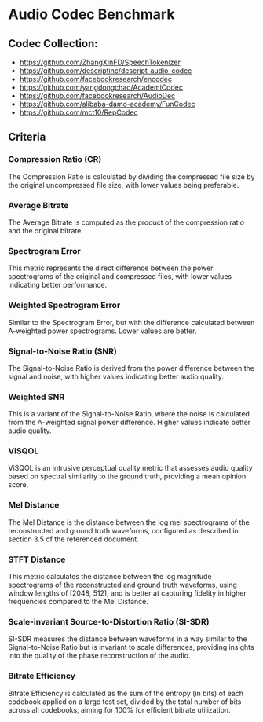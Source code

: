 # Audio Codec Benchmark

## Codec Collection:
- https://github.com/ZhangXInFD/SpeechTokenizer
- https://github.com/descriptinc/descript-audio-codec
- https://github.com/facebookresearch/encodec
- https://github.com/yangdongchao/AcademiCodec
- https://github.com/facebookresearch/AudioDec
- https://github.com/alibaba-damo-academy/FunCodec
- https://github.com/mct10/RepCodec

## Criteria

### Compression Ratio (CR)
The Compression Ratio is calculated by dividing the compressed file size by the original uncompressed file size, with lower values being preferable.

### Average Bitrate
The Average Bitrate is computed as the product of the compression ratio and the original bitrate.

### Spectrogram Error
This metric represents the direct difference between the power spectrograms of the original and compressed files, with lower values indicating better performance.

### Weighted Spectrogram Error
Similar to the Spectrogram Error, but with the difference calculated between A-weighted power spectrograms. Lower values are better.

### Signal-to-Noise Ratio (SNR)
The Signal-to-Noise Ratio is derived from the power difference between the signal and noise, with higher values indicating better audio quality.

### Weighted SNR
This is a variant of the Signal-to-Noise Ratio, where the noise is calculated from the A-weighted signal power difference. Higher values indicate better audio quality.

### ViSQOL
ViSQOL is an intrusive perceptual quality metric that assesses audio quality based on spectral similarity to the ground truth, providing a mean opinion score.

### Mel Distance
The Mel Distance is the distance between the log mel spectrograms of the reconstructed and ground truth waveforms, configured as described in section 3.5 of the referenced document.

### STFT Distance
This metric calculates the distance between the log magnitude spectrograms of the reconstructed and ground truth waveforms, using window lengths of [2048, 512], and is better at capturing fidelity in higher frequencies compared to the Mel Distance.

### Scale-invariant Source-to-Distortion Ratio (SI-SDR)
SI-SDR measures the distance between waveforms in a way similar to the Signal-to-Noise Ratio but is invariant to scale differences, providing insights into the quality of the phase reconstruction of the audio.

### Bitrate Efficiency
Bitrate Efficiency is calculated as the sum of the entropy (in bits) of each codebook applied on a large test set, divided by the total number of bits across all codebooks, aiming for 100% for efficient bitrate utilization.
